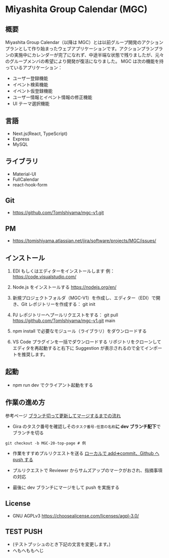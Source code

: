 # Miyashita Group Calendar (MGC)

## 概要

Miyashita Group Calendar（以降は MGC）とは以前グループ開発のアクションプランとして作り始まったウェブアプリケーションです。アクションプランプランの実施中にカレンダーが完了になれず、中途半端な状態で残りましたが、元々のグループメンバの希望により開発が復活になりました。
MGC は次の機能を持っているアプリケーション：

-   ユーザー登録機能
-   イベント検索機能
-   イベント仮登録機能
-   ユーザー情報とイベント情報の修正機能
-   UI テーマ選択機能

## 言語

-   Next.js(React, TypeScript)
-   Express
-   MySQL

## ライブラリ

-   Material-UI
-   FullCalendar
-   react-hook-form

## Git

-   https://github.com/TomIshiyama/mgc-v1.git

## PM

-   https://tomishiyama.atlassian.net/jira/software/projects/MGC/issues/

## インストール

1. EDI もしくはエディターをインストールします
   例：https://code.visualstudio.com/

2. Node.js をインストールする
   https://nodejs.org/en/

3. 新規プロジェクトフォルダ（MGC-V1）を作成し、エディター（EDI）で開き、Git レポジトリーを作成する：
   git init

4. PJ レポジトリーへプールリクエストをする：
   git pull https://github.com/TomIshiyama/mgc-v1.git main

5. npm install で必要なモジュール（ライブラリ）をダウンロードする

6. VS Code プラグインを一括でダウンロードする
   リポジトリをクローンしてエディタを再起動すると右下に Suggestion が表示されるので全てインポートを推奨します。

## 起動

-   npm run dev でクライアント起動をする

## 作業の進め方

参考ページ
[ブランチ切って更新してマージするまでの流れ](https://qiita.com/shuntaro_tamura/items/6c8bf792087fe5dc5103)

-   Gira のタスク番号を確認しその`タスク番号-任意の名称`**に dev ブランチ配下**でブランチを切る

```
git checkout -b MGC-20-top-page # 例
```

-   作業をすすめプルリクエストを送る
    [ローカルで add⇒commit、Github へ push する](https://qiita.com/samurai_runner/items/7442521bce2d6ac9330b#%E3%83%AD%E3%83%BC%E3%82%AB%E3%83%AB%E3%81%A7addcommitgithub%E3%81%B8push%E3%81%99%E3%82%8B)

-   プルリクエストで Reviewer からサムズアップのマークがおされ、指摘事項の対応

-   最後に dev ブランチにマージをして push を実施する

## License

-   GNU AGPLv3
    https://choosealicense.com/licenses/agpl-3.0/

## TEST PUSH

-   (テストプッシュのとき下記の文言を変更します。)
-   へもへももへじ
